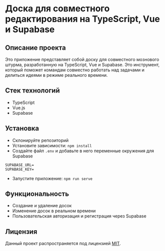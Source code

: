 # Доска для совместного редактирования на TypeScript, Vue и Supabase

## Описание проекта

Это приложение представляет собой доску для совместного мознового штурма, разработанную на TypeScript, Vue и Supabase. Это инструмент, который поможет командам совместно работать над задачами и делиться идеями в режиме реального времени.

## Стек технологий

- TypeScript
- Vue.js
- Supabase

## Установка

- Склонируйте репозиторий
- Установите зависимости: `npm install`
- Создайте файл `.env` и добавьте в него переменные окружения для Supabase

```
SUPABASE_URL=
SUPABASE_KEY=
```

- Запустите приложение: `npm run serve`

## Функциональность

- Создание и удаление досок
- Изменение досок в реальном времени
- Пользовательская авторизация и регистрация через Supabase

## Лицензия

Данный проект распространяется под лицензией [MIT](https://choosealicense.com/licenses/mit/).
